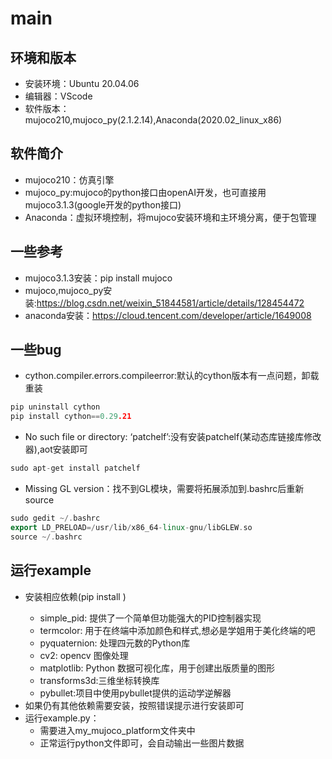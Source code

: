 # main
## 环境和版本
+ 安装环境：Ubuntu 20.04.06
+ 编辑器：VScode
+ 软件版本：mujoco210,mujoco_py(2.1.2.14),Anaconda(2020.02_linux_x86)
## 软件简介
+ mujoco210：仿真引擎
+ mujoco_py:mujoco的python接口由openAI开发，也可直接用mujoco3.1.3(google开发的python接口)
+ Anaconda：虚拟环境控制，将mujoco安装环境和主环境分离，便于包管理
## 一些参考
+ mujoco3.1.3安装：pip install mujoco
+ mujoco,mujoco_py安装:https://blog.csdn.net/weixin_51844581/article/details/128454472
+ anaconda安装：https://cloud.tencent.com/developer/article/1649008
## 一些bug
+ cython.compiler.errors.compileerror:默认的cython版本有一点问题，卸载重装
```cpp
pip uninstall cython
pip install cython==0.29.21
```
+ No such file or directory: ‘patchelf’:没有安装patchelf(某动态库链接库修改器),aot安装即可
```cpp
sudo apt-get install patchelf
```
+ Missing GL version：找不到GL模块，需要将拓展添加到.bashrc后重新source
```cpp
sudo gedit ~/.bashrc
export LD_PRELOAD=/usr/lib/x86_64-linux-gnu/libGLEW.so
source ~/.bashrc
```
## 运行example
+ 安装相应依赖(pip install <package name>)
    + simple_pid: 提供了一个简单但功能强大的PID控制器实现
    + termcolor: 用于在终端中添加颜色和样式,想必是学姐用于美化终端的吧
    + pyquaternion: 处理四元数的Python库
    + cv2: opencv 图像处理
    + matplotlib: Python 数据可视化库，用于创建出版质量的图形
    + transforms3d:三维坐标转换库
    + pybullet:项目中使用pybullet提供的运动学逆解器
+ 如果仍有其他依赖需要安装，按照错误提示进行安装即可
+ 运行example.py：
    + 需要进入my_mujoco_platform文件夹中
    + 正常运行python文件即可，会自动输出一些图片数据